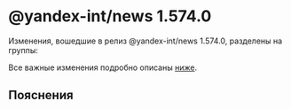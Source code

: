 # @yandex-int/news 1.574.0

<!-- ЧЕЛОВЕЧЕСКОЕ ВСТУПЛЕНИЕ -->

Изменения, вошедшие в релиз @yandex-int/news 1.574.0, разделены на группы:

Все важные изменения подробно описаны [ниже](#Пояснения).

## Пояснения

